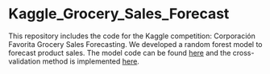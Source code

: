 # Kaggle_Grocery_Sales_Forecast
This repository includes the code for the Kaggle competition: Corporación Favorita Grocery Sales Forecasting. We developed a random forest model to forecast product sales. The model code can be found [here](https://github.com/aagarwal4/Kaggle_Grocery_Sales_Forecast/blob/master/GrocerySales_06.ipynb) and the cross-validation method is implemented [here](https://github.com/aagarwal4/Kaggle_Grocery_Sales_Forecast/blob/master/GrocerySales_cross_val.ipynb).
